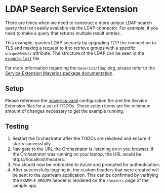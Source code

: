 # LDAP Search Service Extension

There are times when we need to construct a more unique LDAP search query that isn't
easily available via the LDAP connector. For example, if you need to make a query
that returns multiple result entries.

This example, queries LDAP securely by upgrading TCP the connection to TLS and making
a request to it to retrieve groups with a specific `uniqueMember` attribute. 
The structure of the LDAP can be seen in the [`example.ldif`](./example.ldif) file.

For more information regarding the `maverics/ldap` pkg, please refer to
the [Service Extension Maverics package documentation][maverics-ldap-docs].

## Setup

Please reference the [maverics.yaml](maverics.yaml) configuration file and the
Service Extension files for a set of TODOs. These action items are the minimum amount
of changes necessary to get the example running.

## Testing

1. Restart the Orchestrator after the TODOs are resolved and ensure it starts
   successfully.
1. Navigate to the URL the Orchestrator is listening on in you browser. If the
   Orchestrator was running on your laptop, the URL would
   be https://localhost/headers.
1. You should now be redirected to Azure and prompted for authentication.
1. After successfully logging in, the custom headers that were created will be sent
   to the upstream application. This can be confirmed by verifying the
   `EXAMPLE-GROUPS` header is rendered on the `/headers` page of the sample app.

[maverics-ldap-docs]: https://docs.strata.io/orchestrator-reference/service-extensions/maverics-packages#package-maverics-ldap